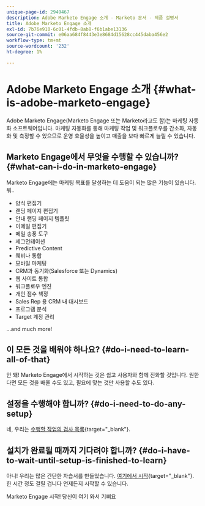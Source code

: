 ```yaml
---
unique-page-id: 2949467
description: Adobe Marketo Engage 소개 - Marketo 문서 - 제품 설명서
title: Adobe Marketo Engage 소개
exl-id: 7b76e910-6c01-4fdb-8ab8-f6b1abe13136
source-git-commit: e06aa684f8443e3e8684d15628cc445daba456e2
workflow-type: tm+mt
source-wordcount: '232'
ht-degree: 1%

---
```


# Adobe Marketo Engage 소개 {#what-is-adobe-marketo-engage}

Adobe Marketo Engage(Marketo Engage 또는 Marketo라고도 함)는 마케팅 자동화 소프트웨어입니다. 마케팅 자동화를 통해 마케팅 작업 및 워크플로우를 간소화, 자동화 및 측정할 수 있으므로 운영 효율성을 높이고 매출을 보다 빠르게 늘릴 수 있습니다.

## Marketo Engage에서 무엇을 수행할 수 있습니까? {#what-can-i-do-in-marketo-engage}

Marketo Engage에는 마케팅 목표를 달성하는 데 도움이 되는 많은 기능이 있습니다. 뭐..

* 양식 편집기
* 랜딩 페이지 편집기
* 안내 랜딩 페이지 템플릿
* 이메일 편집기
* 메일 송풍 도구
* 세그먼테이션
* Predictive Content
* 웨비나 통합
* 모바일 마케팅
* CRM과 동기화(Salesforce 또는 Dynamics)
* 웹 사이트 통합
* 워크플로우 엔진
* 개인 점수 책정
* Sales Rep 용 CRM 내 대시보드
* 프로그램 분석
* Target 계정 관리

...and much more!

## 이 모든 것을 배워야 하나요? {#do-i-need-to-learn-all-of-that}

안 돼! Marketo Engage에서 시작하는 것은 쉽고 사용자와 함께 진화할 것입니다. 원한다면 모든 것을 배울 수도 있고, 필요에 맞는 것만 사용할 수도 있다.

## 설정을 수행해야 합니까? {#do-i-need-to-do-any-setup}

네, 우리는 [수행할 작업의 검사 목록](/help/marketo/getting-started/setup/setup-checklist.md){target=&quot;_blank&quot;}.

## 설치가 완료될 때까지 기다려야 합니까? {#do-i-have-to-wait-until-setup-is-finished-to-learn}

아니! 우리는 많은 간단한 자습서를 만들었습니다. [여기에서 시작](/help/marketo/getting-started/quick-wins/get-set-up-and-add-a-person.md){target=&quot;_blank&quot;}. 한 시간 정도 걸릴 겁니다 언제든지 시작할 수 있습니다.

Marketo Engage 시작! 당신이 여기 와서 기뻐요
